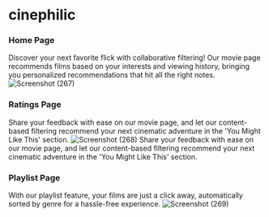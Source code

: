 # cinephilic

### Home Page
Discover your next favorite flick with collaborative filtering! Our movie page recommends films based on your interests and viewing history, bringing you personalized recommendations that hit all the right notes.
![Screenshot (267)](https://user-images.githubusercontent.com/85440501/230754437-b91ba032-5168-4381-b624-1f8b1181b8a8.png)



### Ratings Page
Share your feedback with ease on our movie page, and let our content-based filtering recommend your next cinematic adventure in the 'You Might Like This' section.
![Screenshot (268)](https://user-images.githubusercontent.com/85440501/230754478-b5c04bf3-23e7-4070-ad80-7b87a18243ab.png)
Share your feedback with ease on our movie page, and let our content-based filtering recommend your next cinematic adventure in the 'You Might Like This' section.

### Playlist Page
With our playlist feature, your films are just a click away, automatically sorted by genre for a hassle-free experience.
![Screenshot (269)](https://user-images.githubusercontent.com/85440501/230754586-da49a630-79bd-4c73-979b-34cade711593.png)



